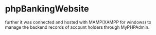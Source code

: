 # phpBankingWebsite
further it was connected and hosted with MAMP(XAMPP for windows) to manage the backend records of account holders through MyPHPAdmin.
